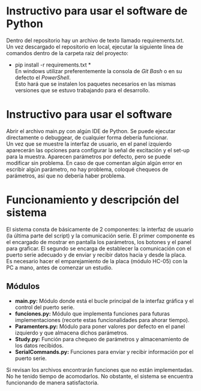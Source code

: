 # Instructivo para usar el software de Python  
Dentro del repositorio hay un archivo de texto llamado requirements.txt.  
Un vez descargado el repositorio en local, ejecutar la siguiente línea de comandos dentro de la carpeta raiz del proyecto:  
* pip install -r requirements.txt  *  
En windows utilizar preferentemente la consola de *Git Bash* o en su defecto el *PowerShell*.  
Esto hará que se instalen los paquetes necesarios en las mismas versiones que se estuvo trabajando para el desarrollo.  

# Instructivo para usar el software  
Abrir el archivo main.py con algún IDE de Python. Se puede ejecutar directamente o debuggear, de cualquier forma debería funcionar.  
Un vez que se muestre la interfaz de usuario, en el panel izquierdo aparecerán las opciones para configurar la señal de excitación 
y el set-up para la muestra. Aparecen parámetros por defecto, pero se puede modificar sin problema. En caso de que comentan algún 
algún error en escribir algún parámetro, no hay problema, coloqué chequeos de parámetros, así que no debería haber problema.  

# Funcionamiento y descripción del sistema  
El sistema consta de básicamente de 2 componentes: la interfaz de usuario (la última parte del script) y la comunicación serie. 
El primer componente es el encargado de mostrar en pantalla los parámetros, los botones y el panel para graficar. El segundo se 
encarga de establecer la comunicación con el puerto serie adecuado y de enviar y recibir datos hacia y desde la placa.  
Es necesario hacer el emparejamiento de la placa (módulo HC-05) con la PC a mano, antes de comenzar un estudio.  

## Módulos  
- **main.py:** Módulo donde está el bucle principal de la interfaz gráfica y el control del puerto serie.  
- **funciones.py:** Módulo que implementa funciones para futuras implementaciones (recorte estas funcionalidades para ahorar tiempo).  
- **Paramenters.py:** Módulo para poner valores por defecto en el panel izquierdo y que almacena dichos parámetros.  
- **Study.py:** Función para chequeo de parámetros y almacenamiento de los datos recibidos.  
- **SerialCommands.py:** Funciones para enviar y recibir información por el puerto serie.  

Si revisan los archivos encontrarán funciones que no están implementadas. No he tenido tiempo de acomodarlos. No obstante, el sistema 
se encuentra funcionando de manera satisfactoria.  